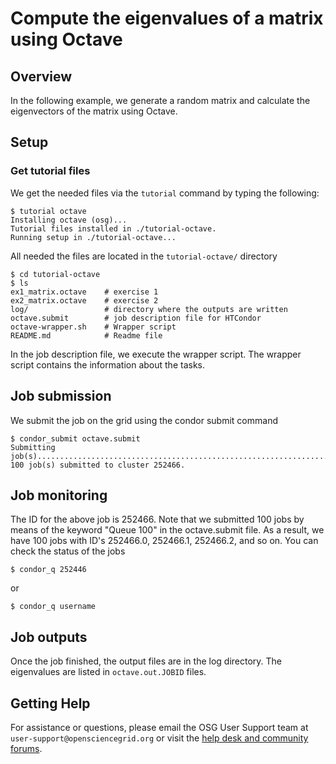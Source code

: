 # Compute the eigenvalues of a matrix using Octave

## Overview
In the following example, we generate a random matrix and calculate the
eigenvectors of the matrix using Octave.

## Setup

### Get tutorial files
We get the needed files via the `tutorial` command by typing the following:

```
$ tutorial octave
Installing octave (osg)...
Tutorial files installed in ./tutorial-octave.
Running setup in ./tutorial-octave...
```

All needed the files are located in the `tutorial-octave/` directory

```
$ cd tutorial-octave
$ ls
ex1_matrix.octave    # exercise 1
ex2_matrix.octave    # exercise 2
log/                 # directory where the outputs are written
octave.submit        # job description file for HTCondor
octave-wrapper.sh    # Wrapper script
README.md            # Readme file
```

In the job description file, we execute the wrapper script. The wrapper script
contains the information about the tasks.  

## Job submission
We submit the job on the grid using the condor submit command

```
$ condor_submit octave.submit
Submitting
job(s)....................................................................................................
100 job(s) submitted to cluster 252466.
```

## Job monitoring
The  ID for the above job is 252466. Note that we submitted 100 jobs by means of
the keyword "Queue 100" in the octave.submit file. As a result, we have 100 jobs
with ID's  252466.0, 252466.1, 252466.2, and so on. You can check the status of the
jobs 

```
$ condor_q 252446
```

or 

```
$ condor_q username
```

## Job outputs
Once the job finished, the output files are in the log directory. The
eigenvalues are listed in `octave.out.JOBID` files.

## Getting Help
For assistance or questions, please email the OSG User Support team  at `user-support@opensciencegrid.org` or visit the [help desk and community forums](http://support.opensciencegrid.org).
